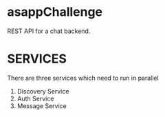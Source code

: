# asappChallenge
 REST API for a chat backend.

# SERVICES

There are three services which need to run in parallel 

1. Discovery Service
2. Auth Service
3. Message Service


